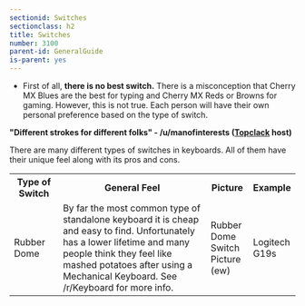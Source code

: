 ```yaml
---
sectionid: Switches
sectionclass: h2
title: Switches
number: 3100
parent-id: GeneralGuide
is-parent: yes
---
```

- First of all, <strong>there is no best switch.</strong> There is a misconception that Cherry MX Blues are the best for typing and Cherry MX Reds or Browns for gaming. However, this is not true. Each person will have their own personal preference based on the type of switch.

<strong>"Different strokes for different folks" - /u/manofinterests (<a href = 'http://twitch.tv/topclack'>Topclack</a> host)</strong>

There are many different types of switches in keyboards. All of them have their unique feel along with its pros and cons. 
<br>

<table id = 'TypeSwitchTable'>
<tr>
    <th width = '18%' height = '10%'>Type of Switch</th>
    <th width = '16%' height = '60%'>General Feel</th>
	<th width = '10%' height = '10%'>Picture</th>
    <th width = '18%' height = '10%'>Example</th>
</tr>
<tr>
    <td width = '10%'>Rubber Dome</td>
    <td width = '60%'>By far the most common type of standalone keyboard it is cheap and easy to find. Unfortunately has a lower lifetime and many people think they feel like mashed potatoes after using a Mechanical Keyboard. See /r/Keyboard for more info.</td>
	<td width = '15%'>Rubber Dome Switch Picture (ew)</td>
    <td width = '15%'>Logitech G19s</td>
  </tr>
</table>
